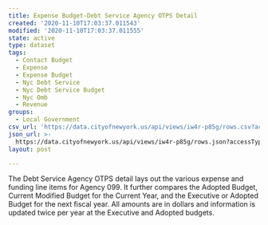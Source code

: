 ```yaml
---
title: Expense Budget-Debt Service Agency OTPS Detail
created: '2020-11-10T17:03:37.011543'
modified: '2020-11-10T17:03:37.011555'
state: active
type: dataset
tags:
  - Contact Budget
  - Expense
  - Expense Budget
  - Nyc Debt Service
  - Nyc Debt Service Budget
  - Nyc Omb
  - Revenue
groups:
  - Local Government
csv_url: 'https://data.cityofnewyork.us/api/views/iw4r-p85g/rows.csv?accessType=DOWNLOAD'
json_url: >-
  https://data.cityofnewyork.us/api/views/iw4r-p85g/rows.json?accessType=DOWNLOAD
layout: post

---
```

The Debt Service Agency OTPS detail lays out the various expense and funding line items for Agency 099. It further compares the Adopted Budget, Current Modified Budget for the Current Year, and the Executive or Adopted Budget for the next fiscal year.  All amounts are in dollars and information is updated twice per year at the Executive and Adopted budgets.
